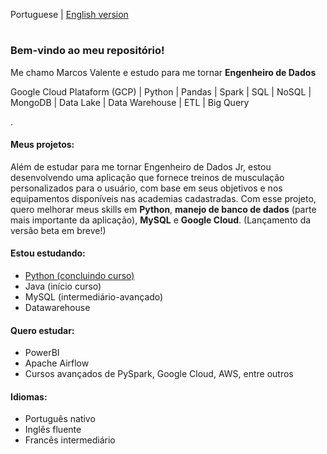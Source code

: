 Portuguese | [English version](https://github.com/MarcosVCS/MarcosVCS/blob/92e8373d5ba56fe4a1542d05e7506fa9e87d163b/README%20in%20ENGLISH.md)
#

### Bem-vindo ao meu repositório!

Me chamo Marcos Valente e estudo para me tornar **Engenheiro de Dados**

Google Cloud Plataform (GCP) | Python | Pandas | Spark | SQL | NoSQL | MongoDB | Data Lake | Data Warehouse | ETL | Big Query

.

#### Meus projetos:

Além de estudar para me tornar Engenheiro de Dados Jr, estou desenvolvendo uma aplicação que fornece treinos de musculação personalizados para o usuário, com base em seus objetivos e nos equipamentos disponíveis nas academias cadastradas. Com esse projeto, quero melhorar meus skills em **Python**, **manejo de banco de dados** (parte mais importante da aplicação), **MySQL** e **Google Cloud**. (Lançamento da versão beta em breve!)

#### Estou estudando:
* [Python (concluindo curso)](https://www.udemy.com/course/complete-python-bootcamp/)
* Java (início curso)
* MySQL (intermediário-avançado)
* Datawarehouse

#### Quero estudar:
* PowerBI
* Apache Airflow
* Cursos avançados de PySpark, Google Cloud, AWS, entre outros

#### Idiomas:
* Português nativo
* Inglês fluente
* Francês intermediário
